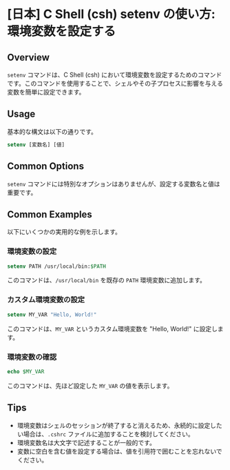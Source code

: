 # [日本] C Shell (csh) setenv の使い方: 環境変数を設定する

## Overview
`setenv` コマンドは、C Shell (csh) において環境変数を設定するためのコマンドです。このコマンドを使用することで、シェルやその子プロセスに影響を与える変数を簡単に設定できます。

## Usage
基本的な構文は以下の通りです。

```csh
setenv [変数名] [値]
```

## Common Options
`setenv` コマンドには特別なオプションはありませんが、設定する変数名と値は重要です。

## Common Examples
以下にいくつかの実用的な例を示します。

### 環境変数の設定
```csh
setenv PATH /usr/local/bin:$PATH
```
このコマンドは、`/usr/local/bin` を既存の `PATH` 環境変数に追加します。

### カスタム環境変数の設定
```csh
setenv MY_VAR "Hello, World!"
```
このコマンドは、`MY_VAR` というカスタム環境変数を "Hello, World!" に設定します。

### 環境変数の確認
```csh
echo $MY_VAR
```
このコマンドは、先ほど設定した `MY_VAR` の値を表示します。

## Tips
- 環境変数はシェルのセッションが終了すると消えるため、永続的に設定したい場合は、`.cshrc` ファイルに追加することを検討してください。
- 環境変数名は大文字で記述することが一般的です。
- 変数に空白を含む値を設定する場合は、値を引用符で囲むことを忘れないでください。
